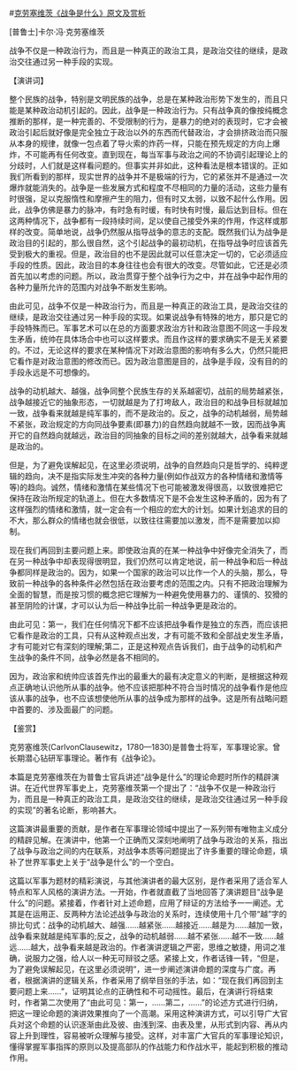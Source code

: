 #[克劳塞维茨《战争是什么》原文及赏析](https://www.vrrw.net/wx/14665.html)

[普鲁士]卡尔·冯·克劳塞维茨

战争不仅是一种政治行为，而且是一种真正的政治工具，是政治交往的继续，是政治交往通过另一种手段的实现。

【演讲词】

整个民族的战争，特别是文明民族的战争，总是在某种政治形势下发生的，而且只能是某种政治动机引起的。因此，战争是一种政治行为。只有战争真的像按纯概念推断的那样，是一种完善的、不受限制的行为，是暴力的绝对的表现时，它才会被政治引起后就好像是完全独立于政治以外的东西而代替政治，才会排挤政治而只服从本身的规律，就像一包点着了导火索的炸药一样，只能在预先规定的方向上爆炸，不可能再有任何改变。直到现在，每当军事与政治之间的不协调引起理论上的分歧时，人们就是这样看问题的。但事实并非如此，这种看法是根本错误的。正如我们所看到的那样，现实世界的战争并不是极端的行为，它的紧张并不是通过一次爆炸就能消失的。战争是一些发展方式和程度不尽相同的力量的活动，这些力量有时很强，足以克服惰性和摩擦产生的阻力，但有时又太弱，以致不起什么作用。因此，战争仿佛是暴力的脉冲，有时急有时缓，有时快有时慢，最后达到目标。但在这两种情况下，战争都有一段持续时间，足以使自己接受外来的作用，作这样或那样的改变。简单地说，战争仍然服从指导战争的意志的支配。既然我们认为战争是政治目的引起的，那么很自然，这个引起战争的最初动机，在指导战争时应该首先受到极大的重视。但是，政治目的也不是因此就可以任意决定一切的，它必须适应手段的性质。因此，政治目的本身往往也会有很大的改变。尽管如此，它还是必须首先加以考虑的问题。所以，政治贯穿于整个战争行为之中，并在战争中起作用的各种力量所允许的范围内对战争不断发生影响。

由此可见，战争不仅是一种政治行为，而且是一种真正的政治工具，是政治交往的继续，是政治交往通过另一种手段的实现。如果说战争有特殊的地方，那只是它的手段特殊而已。军事艺术可以在总的方面要求政治方针和政治意图不同这一手段发生矛盾，统帅在具体场合中也可以这样要求。而且作这样的要求确实不是无关紧要的。不过，无论这样的要求在某种情况下对政治意图的影响有多么大，仍然只能把它看作是对政治意图的修改而已。因为政治意图是目的，战争是手段，没有目的的手段永远是不可想像的。

战争的动机越大、越强，战争同整个民族生存的关系越密切，战前的局势越紧张，战争越接近它的抽象形态，一切就越是为了打垮敌人，政治目的和战争目标就越加一致，战争看来就越是纯军事的，而不是政治的。反之，战争的动机越弱，局势越不紧张，政治规定的方向同战争要素(即暴力)的自然趋向就越不一致，因而战争离开它的自然趋向就越远，政治目的同抽象的目标之间的差别就越大，战争看来就越是政治的。

但是，为了避免误解起见，在这里必须说明，战争的自然趋向只是哲学的、纯粹逻辑的趋向，决不是指实际发生冲突的各种力量(例如作战双方的各种情绪和激情等等)的趋向。诚然，情绪和激情在某些情况下也可能被激发得很高，以致很难把它保持在政治所规定的轨道上。但在大多数情况下是不会发生这种矛盾的，因为有了这样强烈的情绪和激情，就一定会有一个相应的宏大的计划。如果计划追求的目的不大，那么群众的情绪也就会很低，以致往往需要加以激发，而不是需要加以抑制。

现在我们再回到主要问题上来。即使政治真的在某一种战争中好像完全消失了，而在另一种战争中却表现得很明显，我们仍然可以肯定地说，前一种战争和后一种战争都同样是政治的。因为，如果一个国家的政治可以比作一个人的头脑，那么，导致前一种战争的各种条件必然包括在政治要考虑的范围之内。只有不把政治理解为全面的智慧，而是按习惯的概念把它理解为一种避免使用暴力的、谨慎的、狡猾的甚至阴险的计谋，才可以认为后一种战争比前一种战争更是政治的。

由此可见：第一，我们在任何情况下都不应该把战争看作是独立的东西，而应该把它看作是政治的工具，只有从这种观点出发，才有可能不致和全部战史发生矛盾，才有可能对它有深刻的理解;第二，正是这种观点告诉我们，由于战争的动机和产生战争的条件不同，战争必然是各不相同的。

因为，政治家和统帅应该首先作出的最重大的最有决定意义的判断，是根据这种观点正确地认识他所从事的战争。他不应该把那种不符合当时情况的战争看作是他应该从事的战争，也不应该想使他所从事的战争成为那样的战争。这是所有战略问题中首要的、涉及面最广的问题。



【鉴赏】

克劳塞维茨(CarlvonClausewitz，1780—1830)是普鲁士将军，军事理论家。曾长期潜心钻研军事理论。著作有《战争论》。

本篇是克劳塞维茨在为普鲁士官兵讲述“战争是什么”的理论命题时所作的精辟演讲。在近代世界军事史上，克劳塞维茨第一个提出了：“战争不仅是一种政治行为，而且是一种真正的政治工具，是政治交往的继续，是政治交往通过另一种手段的实现”的著名论断，影响甚大。

这篇演讲最重要的贡献，是作者在军事理论领域中提出了一系列带有唯物主义成分的精辟见解。在演讲中，他第一个正确而又深刻地阐明了战争与政治的关系，指出了战争与政治之间的内在联系，对战争本质等问题提出了许多重要的理论命题，填补了世界军事史上关于“战争是什么”的一个空白。

这篇以军事为题材的精彩演说，与其他演讲者的最大区别，是作者采用了适合军人特点和军人风格的演讲方法。一开始，作者就直截了当地回答了演讲题目“战争是什么”的问题。紧接着，作者针对上述命题，应用了辩证的方法给予一一阐述。尤其是在运用正、反两种方法论述战争与政治的关系时，连续使用十几个带“越”字的排比句式：战争的动机越大、越强……越紧张……越接近……越是为……越加一致，战争看来就越是纯军事的;反之，战争的动机越弱……越不紧张……越不一致……越远……越大，战争看来越是政治的。作者演讲逻辑之严密，思维之敏捷，用词之准确，说服力之强，给人以一种无可辩驳之感。紧接上文，作者话锋一转，“但是，为了避免误解起见，在这里必须说明”，进一步阐述演讲命题的深度与广度。再者，根据演讲的逻辑关系，作者采用了纲举目张的手法，如：“现在我们再回到主要问题上来……”，证明其论点的正确性和不可动摇性。最后，在演讲行将结束时，作者第二次使用了“由此可见：第一，……第二，……”的论述方式进行归纳，把这一理论命题的演讲效果推向了一个高潮。采用这种演讲方式，可以引导广大官兵对这个命题的认识逐渐由此及彼、由浅到深、由表及里，从形式到内容、再从内容上升到理性，容易被听众理解与接受。这样，对丰富广大官兵的军事理论知识，懂得掌握军事指挥的原则以及提高部队的作战能力和作战水平，能起到积极的推动作用。

